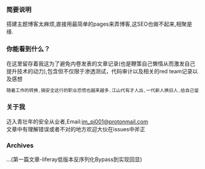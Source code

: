 ### 简要说明
  搭建主题博客太麻烦,直接用最简单的pages来弄博客,这SEO也做不起来,相聚是缘.
  
### 你能看到什么？
  在这里留存着我这为了避免内卷发表的文章记录(也是鞭策自己懒惰从而激发自己提升技术的动力),包含但不仅限于渗透测试，代码审计以及相关的red team记录以及感想  
  
  ```c++
  随着工作的转换,搞安全这行的职业恐慌也越来越多,江山代有才人出,一代新人换旧人,给自己留点痕迹也挺好  
  ```
### 关于我
  迈入青壮年的安全从业者,Email:im_pj001@protonmail.com  
  文章中有理解错误或者不对的地方欢迎大伙在issues中斧正

### Archives
  ...(第一篇文章-liferay低版本反序列化Bypass到实现回显)
